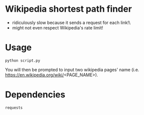 # Wikipedia shortest path finder

- ridiculously slow because it sends a request for each link!\
- might not even respect Wikipedia's rate limit!

# Usage

```
python script.py
```
You will then be prompted to input two wikipedia pages' name (i.e. https://en.wikipedia.org/wiki/<PAGE_NAME>).

# Dependencies
```
requests
```
